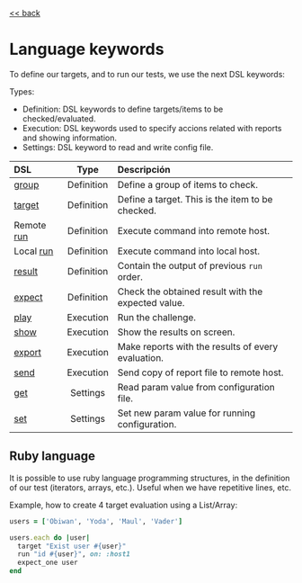 [<< back](../../README.md)

# Language keywords

To define our targets, and to run our tests, we use the next DSL keywords:

Types:

* Definition: DSL keywords to define targets/items to be checked/evaluated.
* Execution: DSL keywords used to specify accions related with reports and showing information.
* Settings: DSL keyword to read and write config file.

| DSL                 | Type       | Descripción                       |
| :------------------ | :--------: | :-------------------------------- |
| [group](group.md)   | Definition | Define a group of items to check. |
| [target](target.md) | Definition | Define a target. This is the item to be checked. |
| Remote [run](run_remote.md)| Definition | Execute command into remote host. |
| Local [run](run_local.md)  | Definition | Execute command into local host. |
| [result](result.md) | Definition | Contain the output of previous `run` order. |
| [expect](expect.md) | Definition | Check the obtained result with the expected value. |
| [play](play.md)     | Execution  | Run the challenge.                       |
| [show](show.md)     | Execution  | Show the results on screen.              |
| [export](export.md) | Execution  | Make reports with the results of every evaluation. |
| [send](send.md)     | Execution  | Send copy of report file to remote host. |
| [get](get.md)       | Settings   | Read param value from configuration file.      |
| [set](set.md)       | Settings   | Set new param value for running configuration. |

## Ruby language

It is possible to use ruby language programming structures, in the definition of our test (iterators, arrays, etc.). Useful when we have repetitive lines, etc.

Example, how to create 4 target evaluation using a List/Array:

```ruby
users = ['Obiwan', 'Yoda', 'Maul', 'Vader']

users.each do |user|
  target "Exist user #{user}"
  run "id #{user}", on: :host1
  expect_one user
end
```
